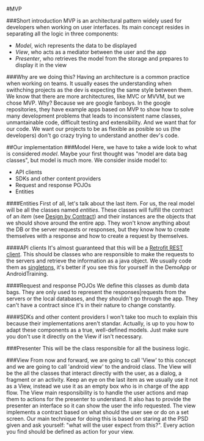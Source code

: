 #MVP


###Short introduction
MVP is an architectural pattern widely used for developers when working on user interfaces. Its main concept resides in separating all the logic in three components:
- _Model_, wich represents the data to be displayed
- _View_, who acts as a mediator between the user and the app
- _Presenter_, who retrieves the model from the storage and prepares to display it in the view

###Why are we doing this?
Having an architecture is a common practice when working on teams. It usually eases the understanding when swithching projects as the dev is expecting the same style between them. We know that there are more architectures, like MVC or MVVM, but we chose MVP. Why? Because we are google fanboys. In the google repositories, they have example apps based on MVP to show how to solve many development problems that leads to inconsistent name classes, unmantainable code, difficult testing and extensibility. And we want that for our code. We want our projects to be as flexible as posible so us (the developers) don't go crazy trying to understand another dev's code.



##Our implementation
###Model
Here, we have to take a wide look to what is considered _model_. Maybe your first thought was "model are data bag classes", but model is much more. We consider inside model to:
- API clients
- SDKs and other content providers
- Request and response POJOs
- Entities

####Entities
First of all, let's talk about the last item. For us, the real model will be all the classes named *entities*. These classes will fulfill the contract of an _item_ (see [Design by Contract](https://github.com/InfinixSoftLLC/development-standards/blob/master/docs/design/DbC.md)) and their instances are the objects that we should shove around the entire app. They won't know anything about the DB or the server requests or responses, but they know how to create themselves with a response and how to create a request by themselves.

####API clients
It's almost guaranteed that this will be a [Retrofit REST client](http://square.github.io/retrofit/). This should be classes who are responsible to make the requests to the servers and retrieve the information as a java object. We usually code them as [singletons](https://en.wikipedia.org/wiki/Singleton_pattern), it's better if you see this for yourself in the DemoApp or AndroidTraining.

####Request and response POJOs
We define this classes as dumb data bags. They are only used to represent the responses|requests from the servers or the local databases, and they shouldn't go through the app. They can't have a contract since it's in their nature to change constantly.

####SDKs and other content providers
I won't take too much to explain this because their implementations aren't standar. Actually, is up to you how to adapt these components as a true, well-defined models. Just make sure you don't use it directly on the View if isn't necessary.

###Presenter
This will be the class responsible for all the business logic.


###View
From now and forward, we are going to call 'View' to this concept and we are going to call 'android view' to the android class. The View will be the all the classes that interact directly with the user, as a dialog, a fragment or an activity. Keep an eye on the last item as we usually use it not as a View, instead we use it as an empty box who is in charge of the app flow. The View main responsibility is to handle the user actions and map them to actions for the presenter to understand. It also has to provide the presenter an interface so it can show the user the info requested.
The view implements a contract based on what should the user see or do on a set screen. Our main technique for doing this is based on staring at the PSD given and ask yourself: "what will the user expect from this?". Every action you find should be defined as action for your view.